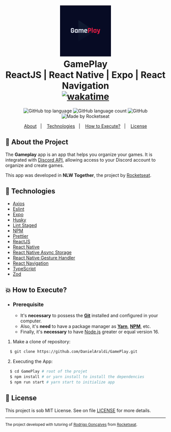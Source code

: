 <h1 align="center">
  <img alt="GamePlay" src="./assets/adaptive-icon.png" width="160px" height="160px" />
  <br>GamePlay<br/>
  ReactJS | React Native | Expo | React Navigation
  <br/>
  <a href="https://wakatime.com/badge/user/920a7e43-2969-4212-82ff-1b375685ff58/project/2a382db3-f8fe-480e-be59-479ea5d4e06d">
    <img src="https://wakatime.com/badge/user/920a7e43-2969-4212-82ff-1b375685ff58/project/2a382db3-f8fe-480e-be59-479ea5d4e06d.svg" alt="wakatime">
  </a>
</h1>

<p align="center">
  <img alt="GitHub top language" src="https://img.shields.io/github/languages/top/DanielAraldi/GamePlay?style=flat-square">
  <img alt="GitHub language count" src="https://img.shields.io/github/languages/count/DanielAraldi/GamePlay?style=flat-square">
  <img alt="GitHub" src="https://img.shields.io/github/license/DanielAraldi/GamePlay?style=flat-square">
  <img alt="Made by Rocketseat" src="https://img.shields.io/badge/made%20by-Rocketseat-%237519C1?style=flat-square"><br/>
</p>

<p align="center">
  <a href="#bookmark-about-the-project">About</a>&nbsp;&nbsp;&nbsp;|&nbsp;&nbsp;&nbsp;
  <a href="#rocket-technologies">Technologies</a>&nbsp;&nbsp;&nbsp;|&nbsp;&nbsp;&nbsp;
  <a href="#boom-how-to-execute">How to Execute?</a>&nbsp;&nbsp;&nbsp;|&nbsp;&nbsp;&nbsp;
  <a href="#memo-licença">License</a>
</p>

## :bookmark: About the Project

The **Gameplay** app is an app that helps you organize your games. It is integrated with [Discord API](https://discord.com/developers/docs/intro), allowing access to your Discord account to organize and create games.

This app was developed in **NLW Together**, the project by [Rocketseat](https://www.rocketseat.com.br/).

## :rocket: Technologies

- [Axios](https://github.com/axios/axios)
- [Eslint](https://eslint.org/)
- [Expo](https://expo.io/)
- [Husky](https://typicode.github.io/husky/)
- [Lint Staged](https://github.com/lint-staged/lint-staged)
- [NPM](https://www.npmjs.com/)
- [Prettier](https://prettier.io/)
- [ReactJS](https://reactjs.org/)
- [React Native](http://facebook.github.io/react-native/)
- [React Native Async Storage](https://react-native-async-storage.github.io/async-storage/)
- [React Native Gesture Handler](https://docs.swmansion.com/react-native-gesture-handler/)
- [React Navigation](https://reactnavigation.org/)
- [TypeScript](https://www.typescriptlang.org/)
- [Zod](https://zod.dev/)

## :boom: How to Execute?

- ### **Prerequisite**

  - It's **necessary** to possess the **[Git](https://git-scm.com/)** installed and configured in your computer.
  - Also, it's **need** to have a package manager as **[Yarn](https://yarnpkg.com/)**, **[NPM](https://www.npmjs.com/)**, etc.
  - Finally, it's **necessary** to have [Node.js](https://nodejs.org/en) greater or equal version 16.

1. Make a clone of repository:

```sh
  $ git clone https://github.com/DanielAraldi/GamePlay.git
```

2. Executing the App:

```sh
  $ cd GamePlay # root of the projet
  $ npm install # or yarn install to install the dependencies
  $ npm run start # yarn start to initialize app
```

## :memo: License

This project is sob MIT License. See on file [LICENSE](./LICENSE) for more details.

---

<sup>The project developed with tutoring of [Rodrigo Gonçalves](https://github.com/rodrigorgtic) from [Rocketseat](https://www.rocketseat.com.br/).</sup>
